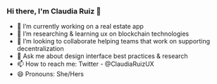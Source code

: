 ### Hi there, I'm Claudia Ruiz 👋

- 🔭 I’m currently working on a real estate app
- 🌱 I’m researching & learning ux on blockchain technologies 
- 👯 I’m looking to collaborate helping teams that work on supporting decentralization
- 💬 Ask me about design interface best practices & research
- 📫 How to reach me: Twitter - @ClaudiaRuizUX
- 😄 Pronouns: She/Hers

